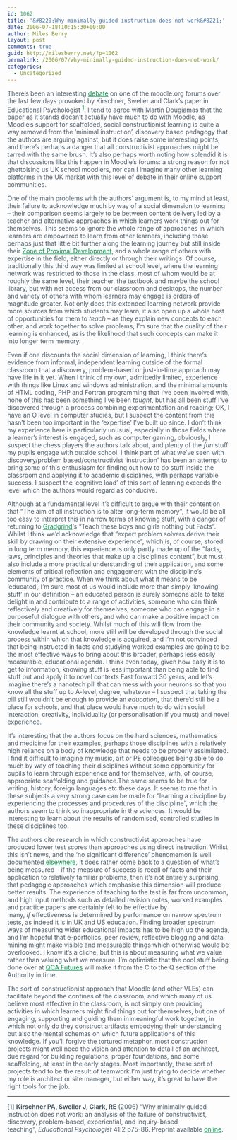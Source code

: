 ```yaml
---
id: 1062
title: '&#8220;Why minimally guided instruction does not work&#8221;'
date: 2006-07-18T10:15:30+00:00
author: Miles Berry
layout: post 
comments: true
guid: http://milesberry.net/?p=1062
permalink: /2006/07/why-minimally-guided-instruction-does-not-work/
categories:
  - Uncategorized
---
```

<p style="color: #495865;">
  There&#8217;s been an interesting <a style="color: #008947;" href="http://web.archive.org/web/20060806020011/http://moodle.org/mod/forum/discuss.php?d=49793">debate</a> on one of the moodle.org forums over the last few days provoked by Kirschner, Sweller and Clark&#8217;s paper in Educational Psychologist <sup><a style="color: #008947;" href="http://web.archive.org/web/20060806020011/http://elgg.net/mberry/weblog/124841.html#1">1</a></sup>. I tend to agree with Martin Dougiamas that the paper as it stands doesn&#8217;t actually have much to do with Moodle, as Moodle&#8217;s support for scaffolded, social constructionist learning is quite a way removed from the &#8216;minimal instruction&#8217;, discovery based pedagogy that the authors are arguing against, but it does raise some interesting points, and there&#8217;s perhaps a danger that all constructivist approaches might be tarred with the same brush. It&#8217;s also perhaps worth noting how splendid it is that discussions like this happen in Moodle&#8217;s forums: a strong reason for not ghettoising us UK school moodlers, nor can I imagine many other learning platforms in the UK market with this level of debate in their online support communities.
</p>

<p style="color: #495865;">
  One of the main problems with the authors&#8217; argument is, to my mind at least, their failure to acknowledge much by way of a social dimension to learning &#8211; their comparison seems largely to be between content delivery led by a teacher and alternative approaches in which learners work things out for themselves. This seems to ignore the whole range of approaches in which learners are empowered to learn from other learners, including those perhaps just that little bit further along the learning journey but still inside their <a style="color: #008947;" href="http://web.archive.org/web/20060806020011/http://en.wikipedia.org/wiki/Zone_of_Proximal_Development">Zone of Proximal Development</a>, and a whole range of others with expertise in the field, either directly or through their writings. Of course, traditionally this third way was limited at school level, where the learning network was restricted to those in the class, most of whom would be at roughly the same level, their teacher, the textbook and maybe the school library, but with net access from our classroom and desktops, the number and variety of others with whom learners may engage is orders of magnitude greater. Not only does this extended learning network provide more sources from which students may learn, it also open up a whole host of opportunities for them to <em>teach</em> &#8211; as they explain new concepts to each other, and work together to solve problems, I&#8217;m sure that the quality of their learning is enhanced, as is the likelihood that such concepts can make it into longer term memory.
</p>

<p style="color: #495865;">
  Even if one discounts the social dimension of learning, I think there&#8217;s evidence from informal, independent learning outside of the formal classroom that a discovery, problem-based or just-in-time approach may have life in it yet. When I think of my own, admittedly limited, experience with things like Linux and windows administration, and the minimal amounts of HTML coding, PHP and Fortran programming that I&#8217;ve been involved with, none of this has been something I&#8217;ve been <em>taught</em>, but has all been stuff I&#8217;ve discovered through a process combining experimentation and reading; OK, I have an O level in computer studies, but I suspect the content from this hasn&#8217;t been too important in the &#8216;expertise&#8217; I&#8217;ve built up since. I don&#8217;t think my experience here is particularly unusual, especially in those fields where a learner&#8217;s interest is engaged, such as computer gaming, obviously, I suspect the chess players the authors talk about, and plenty of the <em>fun</em> stuff my pupils engage with outside school. I think part of what we&#8217;ve seen with discovery/problem based/constructivist &#8216;instruction&#8217; has been an attempt to bring some of this enthusiasm for finding out how to do stuff inside the classroom and applying it to academic disciplines, with perhaps variable success. I suspect the &#8216;cognitive load&#8217; of this sort of learning exceeds the level which the authors would regard as conducive.
</p>

<p style="color: #495865;">
  Although at a fundamental level it&#8217;s difficult to argue with their contention that &#8220;The aim of all instruction is to alter long-term memory&#8221;, it would be all too easy to interpret this in narrow terms of knowing stuff, with a danger of returning to <a style="color: #008947;" href="http://web.archive.org/web/20060806020011/http://www.doceo.co.uk/background/gradgrind.htm">Gradgrind</a>&#8216;s &#8220;Teach these boys and girls nothing but Facts&#8221;. Whilst I think we&#8217;d acknowledge that &#8220;expert problem solvers derive their skill by drawing on their extensive experience&#8221;, which is, of course, stored in long term memory, this experience is only partly made up of the &#8220;facts, laws, principles and theories that make up a disciplines content&#8221;, but must also include a more practical understanding of their application, and some elements of critical reflection and engagement with the discipline&#8217;s community of practice. When we think about what it means to be &#8216;educated&#8217;, I&#8217;m sure most of us would include more than simply &#8216;knowing stuff&#8217; in our definition &#8211; an educated person is surely someone able to take delight in and contribute to a range of activities, someone who can think reflectively and creatively for themselves, someone who can engage in a purposeful dialogue with others, and who can make a positive impact on their community and society. Whilst much of this will flow from the knowledge learnt at school, more still will be developed through the social process within which that knowledge is acquired, and I&#8217;m not convinced that being instructed in facts and studying worked examples are going to be the most effective ways to bring about this broader, perhaps less easily measurable, educational agenda. I think even today, given how easy it is to get to information, knowing stuff is less important than being able to find stuff out and apply it to novel contexts Fast forward 30 years, and let&#8217;s imagine there&#8217;s a nanotech pill that can mess with your neurons so that you know all the stuff up to A-level, degree, whatever &#8211; I suspect that taking the pill still wouldn&#8217;t be enough to provide an <em>education</em>, that there&#8217;d still be a place for schools, and that place would have much to do with social interaction, creativity, individuality (or personalisation if you must) and novel experience.
</p>

<p style="color: #495865;">
  It&#8217;s interesting that the authors focus on the hard sciences, mathematics and medicine for their examples, perhaps those disciplines with a relatively high reliance on a body of knowledge that needs to be properly assimilated. I find it difficult to imagine my music, art or PE colleagues being able to do much by way of teaching their disciplines without some opportunity for pupils to learn through experience and for themselves, with, of course, appropriate scaffolding and guidance.The same seems to be true for writing, history, foreign languages etc these days. It seems to me that in these subjects a very strong case can be made for &#8220;learning a discipline by experiencing the processes and procedures of the discipline&#8221;, which the authors seem to think so inappropriate in the sciences. It would be interesting to learn about the results of randomised, controlled studies in these disciplines too.
</p>

<p style="color: #495865;">
  The authors cite research in which constructivist approaches have produced lower test scores than approaches using direct instruction. Whilst this isn&#8217;t news, and the &#8216;no significant difference&#8217; phenomemon is well documented <a style="color: #008947;" href="http://web.archive.org/web/20060806020011/http://www.nosignificantdifference.org/">elsewhere</a>, it does rather come back to a question of what&#8217;s being measured &#8211; if the measure of success is recall of facts and their application to relatively familiar problems, then it&#8217;s not entirely surprising that pedagogic approaches which emphasise this dimension will produce better results. The experience of teaching to the test is far from uncommon, and high input methods such as detailed revision notes, worked examples and practice papers are certainly felt to be effective by many, <em>if</em> effectiveness is determined by performance on narrow spectrum tests, as indeed it is in UK and US education. Finding broader spectrum ways of measuring wider educational impacts has to be high up the agenda, and I&#8217;m hopeful that e-portfolios, peer review, reflective blogging and data mining might make visible and measurable things which otherwise would be overlooked. I know it&#8217;s a cliche, but this is about measuring what we value rather than valuing what we measure. I&#8217;m optimistic that the cool stuff being done over at <a style="color: #008947;" href="http://web.archive.org/web/20060806020011/http://www.qca.org.uk/10969.html">QCA Futures</a> will make it from the C to the Q section of the Authority in time.
</p>

<p style="color: #495865;">
  The sort of constructionist approach that Moodle (and other VLEs) can facilitate beyond the confines of the classroom, and which many of us believe most effective in the classroom, is not simply one providing activities in which learners might find things out for themselves, but one of engaging, supporting and guiding them in meaningful work together, in which not only do they construct artifacts embodying their understanding but also the mental schemas on which future applications of this knowledge. If you&#8217;ll forgive the tortured metaphor, most construction projects might well need the vision and attention to detail of an architect, due regard for building regulations, proper foundations, and some scaffolding, at least in the early stages. Most importantly, these sort of projects tend to be the result of teamwork.I&#8217;m just trying to decide whether my role is architect or site manager, but either way, it&#8217;s great to have the right tools for the job.
</p>

* * *

<p style="color: #495865;">
  [1] <strong>Kirschner PA, Sweller J, Clark, RE</strong> (2006) &#8220;Why minimally guided instruction does not work: an analysis of the failure of constructivist, discovery, problem-based, experiential, and inquiry-based teaching&#8221;, <em>Educational Psychologist</em> 41:2 p75-86. Preprint available <a style="color: #008947;" href="http://web.archive.org/web/20060806020011/http://projects.ict.usc.edu/itw/gel/Constructivism_Kirschner_Sweller_Clark1.pdf">online</a>.
</p>
